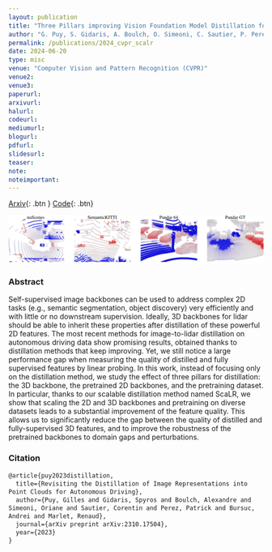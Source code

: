 ```yaml
---
layout: publication
title: "Three Pillars improving Vision Foundation Model Distillation for Lidar"
author: "G. Puy, S. Gidaris, A. Boulch, O. Simeoni, C. Sautier, P. Perez, A. Bursuc, R. Marlet"
permalink: /publications/2024_cvpr_scalr
date: 2024-06-20
type: misc
venue: "Computer Vision and Pattern Recognition (CVPR)"
venue2: 
venue3:
paperurl: 
arxivurl:
halurl: 
codeurl: 
mediumurl: 
blogurl: 
pdfurl: 
slidesurl: 
teaser:
note:
noteimportant: 
---
```


[Arxiv](https://arxiv.org/abs/2310.17504){: .btn }
[Code](https://github.com/valeoai/ScaLR){: .btn}


![ScaLR teaser](/images/publications/2024_CVPR_ScaLR/teaser.png)

### Abstract

Self-supervised image backbones can be used to address complex 2D tasks (e.g., semantic segmentation, object discovery) very efficiently and with little or no downstream supervision. Ideally, 3D backbones for lidar should be able to inherit these properties after distillation of these powerful 2D features. The most recent methods for image-to-lidar distillation on autonomous driving data show promising results, obtained thanks to distillation methods that keep improving. Yet, we still notice a large performance gap when measuring the quality of distilled and fully supervised features by linear probing. In this work, instead of focusing only on the distillation method, we study the effect of three pillars for distillation: the 3D backbone, the pretrained 2D backbones, and the pretraining dataset. In particular, thanks to our scalable distillation method named ScaLR, we show that scaling the 2D and 3D backbones and pretraining on diverse datasets leads to a substantial improvement of the feature quality. This allows us to significantly reduce the gap between the quality of distilled and fully-supervised 3D features, and to improve the robustness of the pretrained backbones to domain gaps and perturbations.


### Citation


```
@article{puy2023distillation,
  title={Revisiting the Distillation of Image Representations into Point Clouds for Autonomous Driving},
  author={Puy, Gilles and Gidaris, Spyros and Boulch, Alexandre and Simeoni, Oriane and Sautier, Corentin and Perez, Patrick and Bursuc, Andrei and Marlet, Renaud},
  journal={arXiv preprint arXiv:2310.17504},
  year={2023}
}
```

